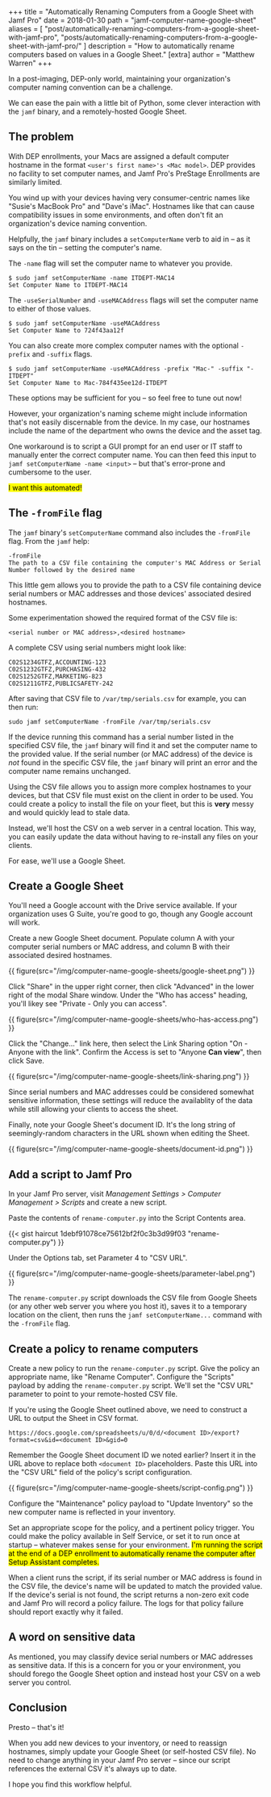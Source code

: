 +++
title = "Automatically Renaming Computers from a Google Sheet with Jamf Pro"
date = 2018-01-30
path = "jamf-computer-name-google-sheet"
aliases = [
    "post/automatically-renaming-computers-from-a-google-sheet-with-jamf-pro",
    "posts/automatically-renaming-computers-from-a-google-sheet-with-jamf-pro/"
]
description = "How to automatically rename computers based on values in a Google Sheet."
[extra]
author = "Matthew Warren"
+++

In a post-imaging, DEP-only world, maintaining your organization's computer
naming convention can be a challenge.

We can ease the pain with a little bit of Python, some clever interaction with
the `jamf` binary, and a remotely-hosted Google Sheet.

<!-- more -->

## The problem

With DEP enrollments, your Macs are assigned a default computer hostname in the
format `<user's first name>'s <Mac model>`. DEP provides no facility to set
computer names, and Jamf Pro's PreStage Enrollments are similarly limited.

You wind up with your devices having very consumer-centric names like "Susie's
MacBook Pro" and "Dave's iMac". Hostnames like that can cause compatibility
issues in some environments, and often don't fit an organization's device naming
convention.

Helpfully, the `jamf` binary includes a `setComputerName` verb to aid in – as it
says on the tin – setting the computer's name. 

The `-name` flag will set the computer name to whatever you provide.

```shell
$ sudo jamf setComputerName -name ITDEPT-MAC14
Set Computer Name to ITDEPT-MAC14
```

The `-useSerialNumber` and `-useMACAddress` flags will set the computer name to
either of those values.

```shell
$ sudo jamf setComputerName -useMACAddress
Set Computer Name to 724f43aa12f
```

You can also create more complex computer names with the optional `-prefix` and
`-suffix` flags.

```shell
$ sudo jamf setComputerName -useMACAddress -prefix "Mac-" -suffix "-ITDEPT"
Set Computer Name to Mac-784f435ee12d-ITDEPT
```

These options may be sufficient for you – so feel free to tune out now!

However, your organization's naming scheme might include information that's not
easily discernable from the device. In my case, our hostnames include the name
of the department who owns the device and the asset tag.

One workaround is to script a GUI prompt for an end user or IT staff to manually
enter the correct computer name. You can then feed this input to `jamf
setComputerName -name <input>` – but that's error-prone and cumbersome to the
user.

<mark>I want this automated!</mark>

## The `-fromFile` flag

The `jamf` binary's `setComputerName` command also includes the `-fromFile` flag.
From the `jamf` help:

```
-fromFile
The path to a CSV file containing the computer's MAC Address or Serial Number followed by the desired name
```

This little gem allows you to provide the path to a CSV file containing device
serial numbers or MAC addresses and those devices' associated desired hostnames.

Some experimentation showed the required format of the CSV file is:

```
<serial number or MAC address>,<desired hostname>
```

A complete CSV using serial numbers might look like:

```
C02S1234GTFZ,ACCOUNTING-123
C02S1232GTFZ,PURCHASING-432
C02S1252GTFZ,MARKETING-823
C02S1211GTFZ,PUBLICSAFETY-242
```

After saving that CSV file to `/var/tmp/serials.csv` for example, you can then 
run:

```shell
sudo jamf setComputerName -fromFile /var/tmp/serials.csv
```

If the device running this command has a serial number listed in the specified
CSV file, the `jamf` binary will find it and set the computer name to the
provided value. If the serial number (or MAC address) of the device is _not_
found in the specific CSV file, the `jamf` binary will print an error and the
computer name remains unchanged.

Using the CSV file allows you to assign more complex hostnames to your devices,
but that CSV file must exist on the client in order to be used. You could create
a policy to install the file on your fleet, but this is **very** messy and would
quickly lead to stale data.

Instead, we'll host the CSV on a web server in a central location. This way, you
can easily update the data without having to re-install any files on your
clients.

For ease, we'll use a Google Sheet.

## Create a Google Sheet

You'll need a Google account with the Drive service available. If your
organization uses G Suite, you're good to go, though any Google account will
work.

Create a new Google Sheet document. Populate column A with your computer serial
numbers or MAC address, and column B with their associated desired hostnames.

{{ figure(src="/img/computer-name-google-sheets/google-sheet.png") }}

Click "Share" in the upper right corner, then click "Advanced" in the lower
right of the modal Share window. Under the "Who has access" heading, you'll
likey see "Private - Only you can access". 

{{ figure(src="/img/computer-name-google-sheets/who-has-access.png") }}

Click the "Change..." link here, then select the Link Sharing option "On -
Anyone with the link". Confirm the Access is set to "Anyone **Can view**", then
click Save.

{{ figure(src="/img/computer-name-google-sheets/link-sharing.png") }}

Since serial numbers and MAC addresses could be considered somewhat sensitive
information, these settings will reduce the availablity of the data while still
allowing your clients to access the sheet.

Finally, note your Google Sheet's document ID. It's the long string of
seemingly-random characters in the URL shown when editing the Sheet.

{{ figure(src="/img/computer-name-google-sheets/document-id.png") }}

## Add a script to Jamf Pro

In your Jamf Pro server, visit _Management Settings > Computer Management >
Scripts_ and create a new script.

Paste the contents of `rename-computer.py` into the Script Contents area.

{{< gist haircut 1debf91078ce75612bf2f0c3b3d99f03 "rename-computer.py") }}

Under the Options tab, set Parameter 4 to "CSV URL".

{{ figure(src="/img/computer-name-google-sheets/parameter-label.png") }}

The `rename-computer.py` script downloads the CSV file from Google Sheets (or
any other web server you where you host it), saves it to a temporary location on
the client, then runs the `jamf setComputerName...` command with the `-fromFile`
flag.

## Create a policy to rename computers

Create a new policy to run the `rename-computer.py` script. Give the policy an
appropriate name, like "Rename Computer". Configure the "Scripts" payload by
adding the `rename-computer.py` script. We'll set the "CSV URL" parameter to
point to your remote-hosted CSV file.

If you're using the Google Sheet outlined above, we need to construct a URL to
output the Sheet in CSV format.

```
https://docs.google.com/spreadsheets/u/0/d/<document ID>/export?format=csv&id=<document ID>&gid=0
```

Remember the Google Sheet document ID we noted earlier? Insert it in the URL
above to replace both `<document ID>` placeholders. Paste this URL into the "CSV
URL" field of the policy's script configuration. 

{{ figure(src="/img/computer-name-google-sheets/script-config.png") }}

Configure the "Maintenance" policy payload to "Update Inventory" so the new
computer name is reflected in your inventory.

Set an appropriate scope for the policy, and a pertinent policy trigger. You
could make the policy available in Self Service, or set it to run once at
startup – whatever makes sense for your environment. <mark>I'm running the
script at the end of a DEP enrollment to automatically rename the computer after
Setup Assistant completes.</mark>

When a client runs the script, if its serial number or MAC address is found in
the CSV file, the device's name will be updated to match the provided value. If
the device's serial is not found, the script returns a non-zero exit code and
Jamf Pro will record a policy failure. The logs for that policy failure should
report exactly why it failed.

## A word on sensitive data

As mentioned, you may classify device serial numbers or MAC addresses as
sensitive data. If this is a concern for you or your environment, you should
forego the Google Sheet option and instead host your CSV on a web server you
control.

## Conclusion

Presto – that's it!

When you add new devices to your inventory, or need to reassign hostnames,
simply update your Google Sheet (or self-hosted CSV file). No need to change
anything in your Jamf Pro server – since our script references the external CSV
it's always up to date.

I hope you find this workflow helpful.
